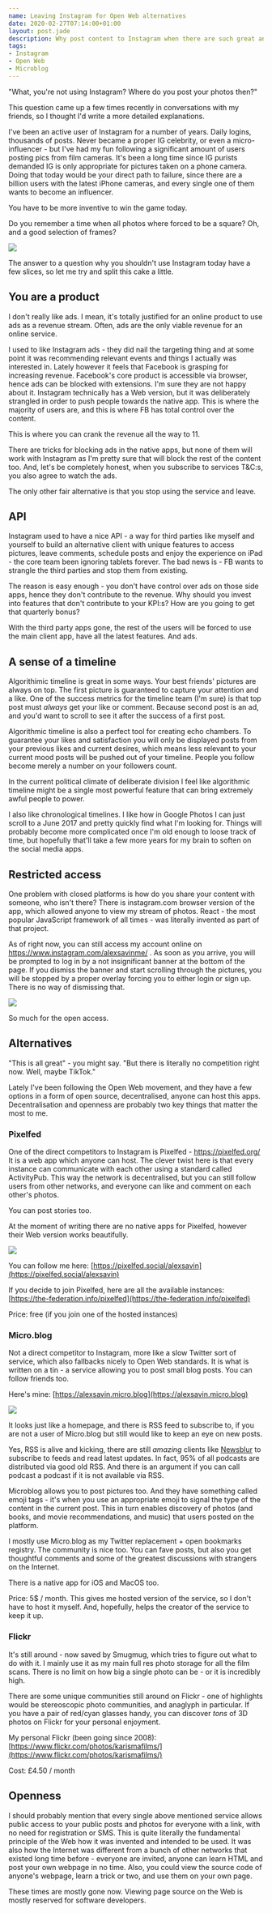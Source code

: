 ```yaml
---
name: Leaving Instagram for Open Web alternatives
date: 2020-02-27T07:14:00+01:00
layout: post.jade
description: Why post content to Instagram when there are such great and much less evil Open Web alternatives
tags:
- Instagram
- Open Web
- Microblog
---
```


"What, you're not using Instagram? Where do you post your photos then?"

This question came up a few times recently in conversations with my friends, so I thought I'd write a more detailed explanations.

I've been an active user of Instagram for a number of years. Daily logins, thousands of posts. Never became a proper IG celebrity, or even a micro-influencer - but I've had my fun following a significant amount of users posting pics from film cameras. It's been a long time since IG purists demanded IG is only appropriate for pictures taken on a phone camera. Doing that today would be your direct path to failure, since there are a billion users with the latest iPhone cameras, and every single one of them wants to become an influencer.

You have to be more inventive to win the game today.

Do you remember a time when all photos where forced to be a square? Oh, and a good selection of frames?

![](https://alexsavin.me/photos/2020-02-27-instagram-open-web/ig-classic-screen.jpg)

The answer to a question why you shouldn't use Instagram today have a few slices, so let me try and split this cake a little.

## You are a product

I don't really like ads. I mean, it's totally justified for an online product to use ads as a revenue stream. Often, ads are the only viable revenue for an online service.

I used to like Instagram ads - they did nail the targeting thing and at some point it was recommending relevant events and things I actually was interested in. Lately however it feels that Facebook is grasping for increasing revenue. Facebook's core product is accessible via browser, hence ads can be blocked with extensions. I'm sure they are not happy about it. Instagram technically has a Web version, but it was deliberately strangled in order to push people towards the native app. This is where the majority of users are, and this is where FB has total control over the content.

This is where you can crank the revenue all the way to 11.

There are tricks for blocking ads in the native apps, but none of them will work with Instagram as I'm pretty sure that will block the rest of the content too. And, let's be completely honest, when you subscribe to services T&C:s, you also agree to watch the ads.

The only other fair alternative is that you stop using the service and leave.

## API

Instagram used to have a nice API - a way for third parties like myself and yourself to build an alternative client with unique features to access pictures, leave comments, schedule posts and enjoy the experience on iPad - the core team been ignoring tablets forever. The bad news is - FB wants to strangle the third parties and stop them from existing.

The reason is easy enough - you don't have control over ads on those side apps, hence they don't contribute to the revenue. Why should you invest into features that don't contribute to your KPI:s? How are you going to get that quarterly bonus?

With the third party apps gone, the rest of the users will be forced to use the main client app, have all the latest features. And ads.

## A sense of a timeline

Algorithimic timeline is great in some ways. Your best friends' pictures are always on top. The first picture is guaranteed to capture your attention and a like. One of the success metrics for the timeline team (I'm sure) is that top post must _always_ get your like or comment. Because second post is an ad, and you'd want to scroll to see it after the success of a first post.

Algorithmic timeline is also a perfect tool for creating echo chambers. To guarantee your likes and satisfaction you will only be displayed posts from your previous likes and current desires, which means less relevant to your current mood posts will be pushed out of your timeline. People you follow become merely a number on your followers count.

In the current political climate of deliberate division I feel like algorithmic timeline might be a single most powerful feature that can bring extremely awful people to power.

I also like chronological timelines. I like how in Google Photos I can just scroll to a June 2017 and pretty quickly find what I'm looking for. Things will probably become more complicated once I'm old enough to loose track of time, but hopefully that'll take a few more years for my brain to soften on the social media apps.

## Restricted access

One problem with closed platforms is how do you share your content with someone, who isn't there? There is instagram.com browser version of the app, which allowed anyone to view my stream of photos. React - the most popular JavaScript framework of all times - was literally invented as part of that project.

As of right now, you can still access my account online on https://www.instagram.com/alexsavinme/ . As soon as you arrive, you will be prompted to log in by a not insignificant banner at the bottom of the page. If you dismiss the banner and start scrolling through the pictures, you will be stopped by a proper overlay forcing you to either login or sign up. There is no way of dismissing that.

![](https://alexsavin.me/photos/2020-02-27-instagram-open-web/instagram-gate.png)

So much for the open access.

## Alternatives

"This is all great" - you might say. "But there is literally no competition right now. Well, maybe TikTok."

Lately I've been following the Open Web movement, and they have a few options in a form of open source, decentralised, anyone can host this apps. Decentralisation and openness are probably two key things that matter the most to me.

### Pixelfed

One of the direct competitors to Instagram is Pixelfed - https://pixelfed.org/ It is a web app which anyone can host. The clever twist here is that every instance can communicate with each other using a standard called ActivityPub. This way the network is decentralised, but you can still follow users from other networks, and everyone can like and comment on each other's photos.

You can post stories too.

At the moment of writing there are no native apps for Pixelfed, however their Web version works beautifully.

![](https://alexsavin.me/photos/2020-02-27-instagram-open-web/pixelfed-screen.png)

You can follow me here: [https://pixelfed.social/alexsavin](https://pixelfed.social/alexsavin) 

If you decide to join Pixelfed, here are all the available instances: [https://the-federation.info/pixelfed](https://the-federation.info/pixelfed)

Price: free (if you join one of the hosted instances)

### Micro.blog

Not a direct competitor to Instagram, more like a slow Twitter sort of service, which also fallbacks nicely to Open Web standards. It is what is written on a tin - a service allowing you to post small blog posts. You can follow friends too.

Here's mine: [https://alexsavin.micro.blog](https://alexsavin.micro.blog)

![](https://alexsavin.me/photos/2020-02-27-instagram-open-web/microblog.jpg)

It looks just like a homepage, and there is RSS feed to subscribe to, if you are not a user of Micro.blog but still would like to keep an eye on new posts. 

Yes, RSS is alive and kicking, there are still _amazing_ clients like [Newsblur](https://newsblur.com) to subscribe to feeds and read latest updates. In fact, 95% of all podcasts are distributed via good old RSS. And there is an argument if you can call podcast a podcast if it is not available via RSS.

Microblog allows you to post pictures too. And they have something called emoji tags - it's when you use an appropriate emoji to signal the type of the content in the current post. This in turn enables discovery of photos (and books, and movie recommendations, and music) that users posted on the platform.

I mostly use Micro.blog as my Twitter replacement + open bookmarks registry. The community is nice too. You can fave posts, but also you get thoughtful comments and some of the greatest discussions with strangers on the Internet.

There is a native app for iOS and MacOS too.

Price: 5$ / month. This gives me hosted version of the service, so I don't have to host it myself. And, hopefully, helps the creator of the service to keep it up.

### Flickr

It's still around - now saved by Smugmug, which tries to figure out what to do with it. I mainly use it as my main full res photo storage for all the film scans. There is no limit on how big a single photo can be - or it is incredibly high.

There are some unique communities still around on Flickr - one of highlights would be stereoscopic photo communities, and anaglyph in particular. If you have a pair of red/cyan glasses handy, you can discover _tons_ of 3D photos on Flickr for your personal enjoyment.

My personal Flickr (been going since 2008): [https://www.flickr.com/photos/karismafilms/](https://www.flickr.com/photos/karismafilms/)

Cost: £4.50 / month

## Openness

I should probably mention that every single above mentioned service allows public access to your public posts and photos for everyone with a link, with no need for registration or SMS. This is quite literally the fundamental principle of the Web how it was invented and intended to be used. It was also how the Internet was different from a bunch of other networks that existed long time before - everyone are invited, anyone can learn HTML and post your own webpage in no time. Also, you could view the source code of anyone's webpage, learn a trick or two, and use them on your own page.

These times are mostly gone now. Viewing page source on the Web is mostly reserved for software developers.

